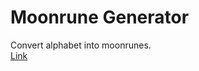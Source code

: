 # Moonrune Generator
Convert alphabet into moonrunes.  
[Link](https://jasontc.github.io/moonrune-generator/)
